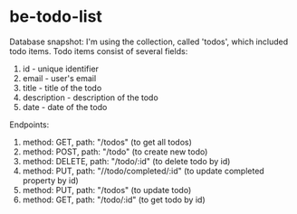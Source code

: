 # be-todo-list

Database snapshot: I'm using the collection, called 'todos', which included todo items. Todo items consist of several fields:

1. id - unique identifier
2. email - user's email
3. title - title of the todo
4. description - description of the todo
5. date - date of the todo

Endpoints: 

1. method: GET, path: "/todos" (to get all todos)
2. method: POST, path: "/todo" (to create new todo)
3. method: DELETE, path: "/todo/:id" (to delete todo by id)
4. method: PUT, path: "//todo/completed/:id" (to update completed property by id)
5. method: PUT, path: "/todos" (to update todo)
6. method: GET, path: "/todo/:id" (to get todo by id)
